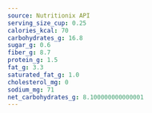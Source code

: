 ```yaml
---
source: Nutritionix API
serving_size_cup: 0.25
calories_kcal: 70
carbohydrates_g: 16.8
sugar_g: 0.6
fiber_g: 8.7
protein_g: 1.5
fat_g: 3.3
saturated_fat_g: 1.0
cholesterol_mg: 0
sodium_mg: 71
net_carbohydrates_g: 8.100000000000001
---
```



